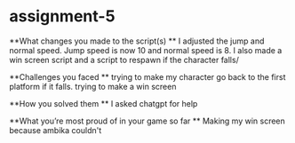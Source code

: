 # assignment-5
**What changes you made to the script(s) **
I adjusted the jump and normal speed. Jump speed is now 10 and normal speed is 8. I also made a win screen script and a script to respawn if the character falls/

**Challenges you faced **
trying to make my character go back to the first platform if it falls. trying to make a win screen

**How you solved them **
I asked chatgpt for help

**What you’re most proud of in your game so far **
Making my win screen because ambika couldn't
